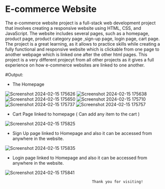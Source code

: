 # E-commerce Website

The e-commerce website project is a full-stack web development project that involves creating a responsive website using HTML, CSS, and JavaScript. The website includes several pages, such as a homepage, product page, product category page ,sign-up page, login page, cart page. The project is a great learning, as it allows to practice skills while creating a fully functional and responsive website which is clickable from one page to another webpage which is linked one after the other html pages. This project is a very different projecyt from all other projects as it gives a full experience on how e-commerce websites are linked to one another.

#Output:
- The Homepage

![Screenshot 2024-02-15 175626](https://github.com/aryankumar120/E-commerce_Website/assets/134778655/0961d84b-8f52-4141-9b7c-5ca624534c7b)
![Screenshot 2024-02-15 175638](https://github.com/aryankumar120/E-commerce_Website/assets/134778655/32e680a1-5fb6-4fff-a7aa-b31e2441242e)
![Screenshot 2024-02-15 175650](https://github.com/aryankumar120/E-commerce_Website/assets/134778655/4eb1e4fe-f26a-4484-869e-700206ae527d)
![Screenshot 2024-02-15 175710](https://github.com/aryankumar120/E-commerce_Website/assets/134778655/f4c3ed1b-b8c5-4822-8773-15e7d0d4ac58)
![Screenshot 2024-02-15 175737](https://github.com/aryankumar120/E-commerce_Website/assets/134778655/d54c0d40-71e7-459d-b409-62bf9e375e88)
![Screenshot 2024-02-15 175757](https://github.com/aryankumar120/E-commerce_Website/assets/134778655/4ab963d2-58fc-4607-a942-9f7c0b1f3550)

- Cart Page linked to homepage ( Can add any item to the cart )

![Screenshot 2024-02-15 175825](https://github.com/aryankumar120/E-commerce_Website/assets/134778655/17b89ad3-9328-40d7-98b2-784d78038bde)

- Sign Up page linked to Homepage and also it can be accessed from anywhere in the website.

![Screenshot 2024-02-15 175835](https://github.com/aryankumar120/E-commerce_Website/assets/134778655/f2c8d28f-011f-4f7a-9fe5-aed41a0ccac4)

- Login page linked to Homepage and also it can be accessed from anywhere in the website.

![Screenshot 2024-02-15 175841](https://github.com/aryankumar120/E-commerce_Website/assets/134778655/c0e207f3-6e53-4e2b-9749-9ce095f72502)


                                           Thank you for visiting!
